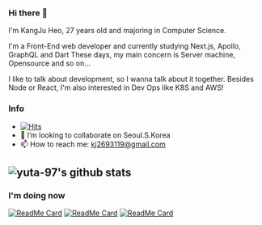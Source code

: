 ### Hi there 👋

I'm KangJu Heo, 27 years old and majoring in Computer Science.

I'm a Front-End web developer and currently studying Next.js, Apollo, GraphQL and Dart These days, my main concern is Server machine, Opensource and so on...

I like to talk about development, so I wanna talk about it together. Besides Node or React, I'm also interested in Dev Ops like K8S and AWS!

### Info

- [![Hits](https://hits.seeyoufarm.com/api/count/incr/badge.svg?url=https%3A%2F%2Fgithub.com%2Fyuta-97&count_bg=%236EF9C2&title_bg=%23D49BFB&icon=&icon_color=%23E7E7E7&title=Hi+there&edge_flat=false)](https://github.com/yuta-97)
- 👯 I’m looking to collaborate on Seoul.S.Korea
- 📫 How to reach me: kj2693119@gmail.com


![yuta-97's github stats](https://github-readme-stats.vercel.app/api?username=yuta-97&show_icons=true&theme=radical)
---

### I'm doing now
[![ReadMe Card](https://github-readme-stats.vercel.app/api/pin/?username=yuta-97&repo=oidc-provider)](https://github.com/yuta-97/oidc-provider)
[![ReadMe Card](https://github-readme-stats.vercel.app/api/pin/?username=yuta-97&repo=hello_dart)](https://github.com/yuta-97/hello_dart)
[![ReadMe Card](https://github-readme-stats.vercel.app/api/pin/?username=yuta-97&repo=photolog)](https://github.com/yuta-97/photolog)

